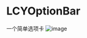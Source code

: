 # LCYOptionBar
一个简单选项卡
![image](https://github.com/19940524/LCYOptionBar/blob/master/Demo/designSketch.gif )   
